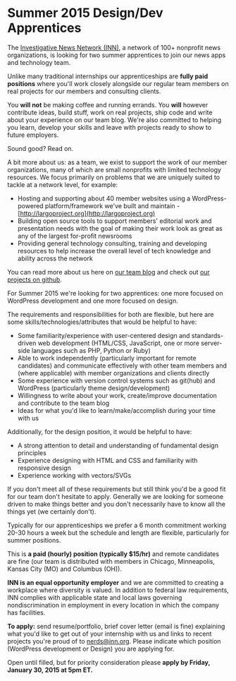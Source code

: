 # Summer 2015 Design/Dev Apprentices

The [Investigative News Network (INN)](http://inn.org), a network of 100+ nonprofit news organizations, is looking for two summer apprentices to join our news apps and technology team.

Unlike many traditional internships our apprenticeships are **fully paid positions** where you'll work closely alongside our regular team members on real projects for our members and consulting clients.

You **will not** be making coffee and running errands. You **will** however contribute ideas, build stuff, work on real projects, ship code and write about your experience on our team blog. We're also committed to helping you learn, develop your skills and leave with projects ready to show to future employers.

Sound good? Read on.

A bit more about us: as a team, we exist to support the work of our member organizations, many of which are small nonprofits with limited technology resources. We focus primarily on problems that we are uniquely suited to tackle at a network level, for example:

- Hosting and supporting about 40 member websites using a WordPress-powered platform/framework we've built and maintain - [http://largoproject.org](http://largoproject.org)
- Building open source tools to support members' editorial work and presentation needs with the goal of making their work look as great as any of the largest for-profit newsrooms
- Providing general technology consulting, training and developing resources to help increase the overall level of tech knowledge and ability across the network

You can read more about us here on [our team blog](http://nerds.inn.org) and check out [our projects on github](http://github.com/inn).

For Summer 2015 we're looking for two apprentices: one more focused on WordPress development and one more focused on design.

The requirements and responsibilities for both are flexible, but here are some skills/technologies/attributes that would be helpful to have:

- Some familiarity/experience with user-centered design and standards-driven web development (HTML/CSS, JavaScript, one or more server-side languages such as PHP, Python or Ruby)
- Able to work independently (particularly important for remote candidates) and communicate effectively with other team members and (where applicable) with member organizations and clients directly
- Some experience with version control systems such as git(hub) and WordPress (particularly theme design/development)
- Willingness to write about your work, create/improve documentation and contribute to the team blog
- Ideas for what you'd like to learn/make/accomplish during your time with us

Additionally, for the design position, it would be helpful to have:

- A strong attention to detail and understanding of fundamental design principles
- Experience designing with HTML and CSS and familiarity with responsive design
- Experience working with vectors/SVGs

If you don't meet all of these requirements but still think you'd be a good fit for our team don't hesitate to apply. Generally we are looking for someone driven to make things better and you don't necessarily have to know all the things yet (we certainly don't).

Typically for our apprenticeships we prefer a 6 month commitment working 20-30 hours a week but the schedule and length are flexible, particularly for summer positions.

This is **a paid (hourly) position (typically $15/hr)** and remote candidates are fine (our team is distributed with members in Chicago, Minneapolis, Kansas City (MO) and Columbus (OH)).

**INN is an equal opportunity employer** and we are committed to creating a workplace where diversity is valued. In addition to federal law requirements, INN complies with applicable state and local laws governing nondiscrimination in employment in every location in which the company has facilities.

**To apply:** send resume/portfolio, brief cover letter (email is fine) explaining what you'd like to get out of your internship with us and links to recent projects you're proud of to [nerds@inn.org](mailto:nerds@inn.org). Please indicate which position (WordPress development or Design) you are applying for.

Open until filled, but for priority consideration please **apply by Friday, January 30, 2015 at 5pm ET.**
